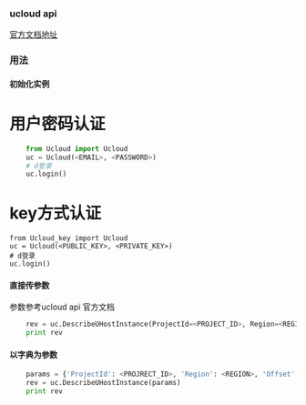 ### ucloud api

[官方文档地址](https://docs.ucloud.cn/index)

### 用法


#### 初始化实例
# 用户密码认证
```python
    from Ucloud import Ucloud
    uc = Ucloud(<EMAIL>, <PASSWORD>)
	# d登录
    uc.login()
```
# key方式认证
    from Ucloud_key import Ucloud
    uc = Ucloud(<PUBLIC_KEY>, <PRIVATE_KEY>)
	# d登录
    uc.login()


#### 直接传参数
参数参考ucloud api 官方文档
```python
    rev = uc.DescribeUHostInstance(ProjectId=<PROJECT_ID>, Region=<REGION>, Offset=0, Limit=10)
    print rev
```
#### 以字典为参数
```python
    params = {'ProjectId': <PROJRECT_ID>, 'Region': <REGION>, 'Offset': 0, 'Limit': 10}
    rev = uc.DescribeUHostInstance(params)
    print rev
```

